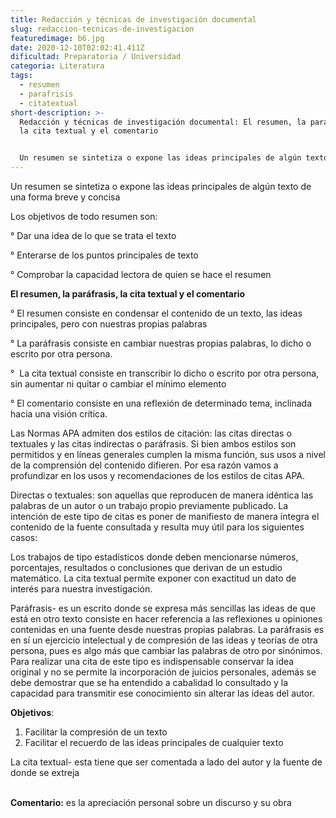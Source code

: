 ```yaml
---
title: Redacción y técnicas de investigación documental
slug: redaccion-tecnicas-de-investigacion
featuredimage: b6.jpg
date: 2020-12-10T02:02:41.411Z
dificultad: Preparatoria / Universidad
categoria: Literatura
tags:
  - resumen
  - parafrisis
  - citatextual
short-description: >-
  Redacción y técnicas de investigación documental: El resumen, la paráfrasis,
  la cita textual y el comentario


  Un resumen se sintetiza o expone las ideas principales de algún texto de una forma breve y concisa
---
```

Un resumen se sintetiza o expone las ideas principales de algún texto de una forma breve y concisa 

Los objetivos de todo resumen son:

° Dar una idea de lo que se trata el texto 

° Enterarse de los puntos principales de texto 

° Comprobar la capacidad lectora de quien se hace el resumen 



**El resumen, la paráfrasis, la cita textual y el comentario**

° El resumen consiste en condensar el contenido de un texto, las ideas principales, pero con nuestras propias palabras

° La paráfrasis consiste en cambiar nuestras propias palabras, lo dicho o escrito por otra persona.

°  La cita textual consiste en transcribir lo dicho o escrito por otra persona, sin aumentar ni quitar o cambiar el mínimo elemento

° El comentario consiste en una reflexión de determinado tema, inclinada hacia una visión crítica.



Las Normas APA admiten dos estilos de citación: las citas directas o textuales y las citas indirectas o paráfrasis. Si bien ambos estilos son permitidos y en líneas generales cumplen la misma función, sus usos a nivel de la comprensión del contenido difieren. Por esa razón vamos a profundizar en los usos y recomendaciones de los estilos de citas APA.


Directas o textuales: son aquellas que reproducen de manera idéntica las palabras de un autor o un trabajo propio previamente publicado. La intención de este tipo de citas es poner de manifiesto de manera íntegra el contenido de la fuente consultada y resulta muy útil para los siguientes casos:

Los trabajos de tipo estadísticos donde deben mencionarse números, porcentajes, resultados o conclusiones que derivan de un estudio matemático. La cita textual permite exponer con exactitud un dato de interés para nuestra investigación.



Paráfrasis- es un escrito donde se expresa más sencillas las ideas de que está en otro texto consiste en hacer referencia a las reflexiones u opiniones contenidas en una fuente desde nuestras propias palabras. La paráfrasis es en sí un ejercicio intelectual y de compresión de las ideas y teorías de otra persona, pues es algo más que cambiar las palabras de otro por sinónimos. Para realizar una cita de este tipo es indispensable conservar la idea original y no se permite la incorporación de juicios personales, además se debe demostrar que se ha entendido a cabalidad lo consultado y la capacidad para transmitir ese conocimiento sin alterar las ideas del autor.



**Objetivos**:

1. Facilitar la compresión de un texto 
2. Facilitar el recuerdo de las ideas principales de cualquier texto 



La cita textual- esta tiene que ser comentada a lado del autor y la fuente de donde se extreja 

**\
Comentario:** es la apreciación personal sobre un discurso y su obra